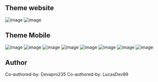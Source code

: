 ## Theme website
![image](https://github.com/user-attachments/assets/d3be734f-2b6a-4a59-8540-59daf94079e6)
![image](https://github.com/user-attachments/assets/9976e9a9-3e84-4b10-9799-be9371bd4caa)

## Theme Mobile
![image](https://github.com/user-attachments/assets/86c5d4cc-95d9-4c38-a6f3-aae5e715d00b)
![image](https://github.com/user-attachments/assets/60e66f24-79dd-4e71-9405-64217412b00c)
![image](https://github.com/user-attachments/assets/2520a948-bf19-4a8f-a40a-79db4490485a)
![image](https://github.com/user-attachments/assets/9e534d75-8812-471f-a2ea-34d4142a1a44)
![image](https://github.com/user-attachments/assets/d13da44b-5442-4d73-9407-fdf6772ce108)
![image](https://github.com/user-attachments/assets/3a447dc5-187c-4a2c-9c5f-0a1e5e4c7bd9)
![image](https://github.com/user-attachments/assets/024c8e55-c2a5-48c2-9eb3-0b6d44886d74)
![image](https://github.com/user-attachments/assets/8ec11764-a066-480a-a021-9187a10035b7)

## Author
Co-authored-by: Devapro235 
Co-authored-by: LucasDev89
